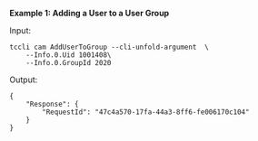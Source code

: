 **Example 1: Adding a User to a User Group**



Input: 

```
tccli cam AddUserToGroup --cli-unfold-argument  \
    --Info.0.Uid 1001408\
    --Info.0.GroupId 2020
```

Output: 
```
{
    "Response": {
        "RequestId": "47c4a570-17fa-44a3-8ff6-fe006170c104"
    }
}
```

